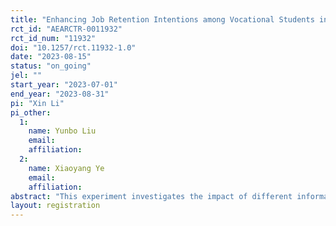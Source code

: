 ```yaml
---
title: "Enhancing Job Retention Intentions among Vocational Students in the Manufacturing Field: An Information Intervention Trial"
rct_id: "AEARCTR-0011932"
rct_id_num: "11932"
doi: "10.1257/rct.11932-1.0"
date: "2023-08-15"
status: "on_going"
jel: ""
start_year: "2023-07-01"
end_year: "2023-08-31"
pi: "Xin Li"
pi_other:
  1:
    name: Yunbo Liu
    email: 
    affiliation: 
  2:
    name: Xiaoyang Ye
    email: 
    affiliation: 
abstract: "This experiment investigates the impact of different information interventions on vocational students' willingness to work in the manufacturing industry. In the experiment, students are randomly divided into three groups providing different information about the importance of manufacturing industry and its pecuniary rewards. Following the provision of this information, we explore students’ intentions regarding working in the manufacturing industry, their anticipated long-term salaries, and their thoughts on the support schools can offer in preparing them for such careers. Through this study, valuable insights will be gained into the effectiveness of the information interventions in shaping students' career preferences and aspirations within the manufacturing sector."
layout: registration
---
```


